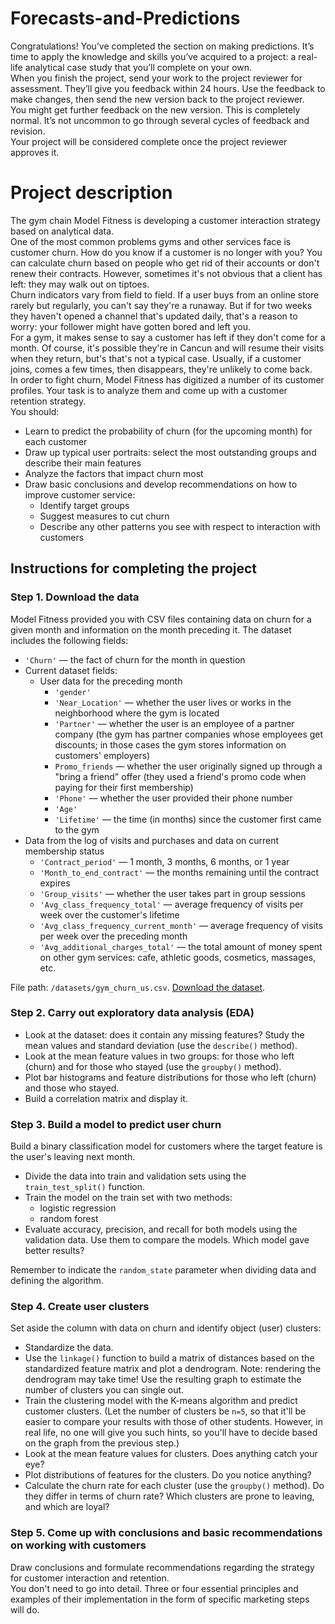 # Forecasts-and-Predictions

<div class="paragraph">Congratulations! You’ve completed the section on making predictions. It’s time to apply the knowledge and skills you’ve acquired to a project: a real-life analytical case study that you’ll complete on your own.</div><div class="paragraph">When you finish the project, send your work to the project reviewer for assessment. They’ll give you feedback within 24 hours. Use the feedback to make changes, then send the new version back to the project reviewer.</div><div class="paragraph">You might get further feedback on the new version. This is completely normal. It’s not uncommon to go through several cycles of feedback and revision.</div><div class="paragraph">Your project will be considered complete once the project reviewer approves it. </div><h1>Project description</h1><div class="paragraph">The gym chain Model Fitness is developing a customer interaction strategy based on analytical data. </div><div class="paragraph">One of the most common problems gyms and other services face is customer churn. How do you know if a customer is no longer with you? You can calculate churn based on people who get rid of their accounts or don't renew their contracts. However, sometimes it's not obvious that a client has left: they may walk out on tiptoes.</div><div class="paragraph">Churn indicators vary from field to field. If a user buys from an online store rarely but regularly, you can't say they're a runaway. But if for two weeks they haven't opened a channel that's updated daily, that's a reason to worry: your follower might have gotten bored and left you. </div><div class="paragraph">For a gym, it makes sense to say a customer has left if they don't come for a month. Of course, it's possible they're in Cancun and will resume their visits when they return, but's that's not a typical case. Usually, if a customer joins, comes a few times, then disappears, they're unlikely to come back. </div><div class="paragraph">In order to fight churn, Model Fitness has digitized a number of its customer profiles. Your task is to analyze them and come up with a customer retention strategy.</div><div class="paragraph">You should:</div><ul><li>Learn to predict the probability of churn (for the upcoming month) for each customer</li><li>Draw up typical user portraits: select the most outstanding groups and describe their main features</li><li>Analyze the factors that impact churn most</li><li>Draw basic conclusions and develop recommendations on how to improve customer service:
  <ul><li>Identify target groups</li><li>Suggest measures to cut churn</li><li>Describe any other patterns you see with respect to interaction with customers</li></ul></li></ul><h2>Instructions for completing the project</h2><h3>Step 1. Download the data</h3><div class="paragraph">Model Fitness provided you with CSV files containing data on churn for a given month and information on the month preceding it. The dataset includes the following fields:</div><ul><li><code class="code-inline code-inline_theme_light">'Churn'</code> — the fact of churn for the month in question</li><li>Current dataset fields:
  <ul><li>User data for the preceding month
  <ul><li><code class="code-inline code-inline_theme_light">'gender'</code></li><li><code class="code-inline code-inline_theme_light">'Near_Location'</code> — whether the user lives or works in the neighborhood where the gym is located</li><li><code class="code-inline code-inline_theme_light">'Partner'</code> — whether the user is an employee of a partner company (the gym has partner companies whose employees get discounts; in those cases the gym stores information on customers' employers)</li><li><code class="code-inline code-inline_theme_light">Promo_friends</code> — whether the user originally signed up through a "bring a friend" offer (they used a friend's promo code when paying for their first membership)</li><li><code class="code-inline code-inline_theme_light">'Phone'</code> — whether the user provided their phone number</li><li><code class="code-inline code-inline_theme_light">'Age'</code></li><li><code class="code-inline code-inline_theme_light">'Lifetime'</code> — the time (in months) since the customer first came to the gym</li></ul></li></ul></li><li>Data from the log of visits and purchases and data on current membership status
  <ul><li><code class="code-inline code-inline_theme_light">'Contract_period'</code> — 1 month, 3 months, 6 months, or 1 year</li><li><code class="code-inline code-inline_theme_light">'Month_to_end_contract'</code> — the months remaining until the contract expires</li><li><code class="code-inline code-inline_theme_light">'Group_visits'</code> — whether the user takes part in group sessions</li><li><code class="code-inline code-inline_theme_light">'Avg_class_frequency_total'</code> — average frequency of visits per week over the customer's lifetime</li><li><code class="code-inline code-inline_theme_light">'Avg_class_frequency_current_month'</code> — average frequency of visits per week over the preceding month</li><li><code class="code-inline code-inline_theme_light">'Avg_additional_charges_total'</code> — the total amount of money spent on other gym services: cafe, athletic goods, cosmetics, massages, etc.</li></ul></li></ul><div class="paragraph">File path: <code class="code-inline code-inline_theme_light">/datasets/gym_churn_us.csv</code>. <a href="https://code.s3.yandex.net/datasets/gym_churn_us.csv" target="_blank">Download the dataset</a>. </div><h3>Step 2. Carry out exploratory data analysis (EDA)</h3><ul><li>Look at the dataset: does it contain any missing features? Study the mean values and standard deviation (use the <code class="code-inline code-inline_theme_light">describe()</code> method).</li><li>Look at the mean feature values in two groups: for those who left (churn) and for those who stayed (use the <code class="code-inline code-inline_theme_light">groupby()</code> method).</li><li>Plot bar histograms and feature distributions for those who left (churn) and those who stayed.</li><li>Build a correlation matrix and display it.</li></ul><h3>Step 3. Build a model to predict user churn</h3><div class="paragraph">Build a binary classification model for customers where the target feature is the user's leaving next month.</div><ul><li>Divide the data into train and validation sets using the <code class="code-inline code-inline_theme_light">train_test_split()</code> function.</li><li>Train the model on the train set with two methods:
  <ul><li>logistic regression</li><li>random forest</li></ul></li><li>Evaluate accuracy, precision, and recall for both models using the validation data. Use them to compare the models. Which model gave better results?</li></ul><div class="paragraph">Remember to indicate the <code class="code-inline code-inline_theme_light">random_state</code> parameter when dividing data and defining the algorithm. </div><h3>Step 4. Create user clusters</h3><div class="paragraph">Set aside the column with data on churn and identify object (user) clusters: </div><ul><li>Standardize the data.</li><li>Use the <code class="code-inline code-inline_theme_light">linkage()</code> function to build a matrix of distances based on the standardized feature matrix and plot a dendrogram. Note: rendering the dendrogram may take time! Use the resulting graph to estimate the number of clusters you can single out.</li><li>Train the clustering model with the K-means algorithm and predict customer clusters. (Let the number of clusters be <code class="code-inline code-inline_theme_light">n=5</code>, so that it'll be easier to compare your results with those of other students. However, in real life, no one will give you such hints, so you'll have to decide based on the graph from the previous step.)</li><li>Look at the mean feature values for clusters. Does anything catch your eye?</li><li>Plot distributions of features for the clusters. Do you notice anything?</li><li>Calculate the churn rate for each cluster (use the <code class="code-inline code-inline_theme_light">groupby()</code> method). Do they differ in terms of churn rate? Which clusters are prone to leaving, and which are loyal?</li></ul><h3>Step 5. Come up with conclusions and basic recommendations on working with customers</h3><div class="paragraph">Draw conclusions and formulate recommendations regarding the strategy for customer interaction and retention.  </div><div class="paragraph">You don't need to go into detail. Three or four essential principles and examples of their implementation in the form of specific marketing steps will do.</div>

